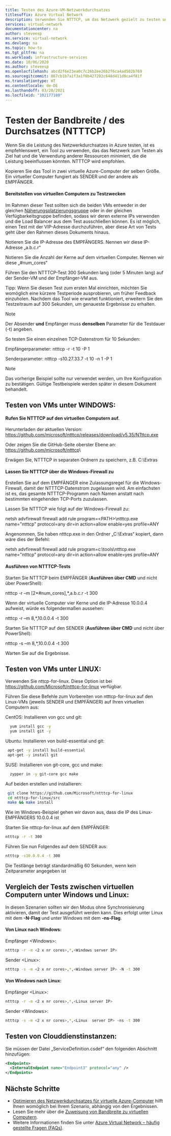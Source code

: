 ```yaml
---
title: Testen des Azure-VM-Netzwerkdurchsatzes
titlesuffix: Azure Virtual Network
description: Verwenden Sie NTTTCP, um das Netzwerk gezielt zu testen und den Einsatz anderer Ressourcen, die die Leistung beeinträchtigen könnten, zu minimieren.
services: virtual-network
documentationcenter: na
author: steveesp
ms.service: virtual-network
ms.devlang: na
ms.topic: how-to
ms.tgt_pltfrm: na
ms.workload: infrastructure-services
ms.date: 10/06/2020
ms.author: steveesp
ms.openlocfilehash: abcd2f6e23ea0c7c26b2ee26b2f6ca4ad502b769
ms.sourcegitcommit: 867cb1b7a1f3a1f0b427282c648d411d0ca4f81f
ms.translationtype: HT
ms.contentlocale: de-DE
ms.lasthandoff: 03/20/2021
ms.locfileid: "102177180"
---
```

# <a name="bandwidththroughput-testing-ntttcp"></a>Testen der Bandbreite / des Durchsatzes (NTTTCP)

Wenn Sie die Leistung des Netzwerkdurchsatzes in Azure testen, ist es empfehlenswert, ein Tool zu verwenden, das das Netzwerk zum Testen als Ziel hat und die Verwendung anderer Ressourcen minimiert, die die Leistung beeinflussen könnten. NTTTCP wird empfohlen.

Kopieren Sie das Tool in zwei virtuelle Azure-Computer der selben Größe. Ein virtueller Computer fungiert als SENDER und der andere als EMPFÄNGER.

#### <a name="deploying-vms-for-testing"></a>Bereitstellen von virtuellen Computern zu Testzwecken
Im Rahmen dieser Test sollten sich die beiden VMs entweder in der gleichen [Näherungsplatzierungsgruppe](../virtual-machines/co-location.md) oder in der gleichen Verfügbarkeitsgruppe befinden, sodass wir deren externe IPs verwenden und die Load Balancer aus dem Test ausschließen können. Es ist möglich, einen Test mit der VIP-Adresse durchzuführen, aber diese Art von Tests geht über den Rahmen dieses Dokuments hinaus.

Notieren Sie die IP-Adresse des EMPFÄNGERS. Nennen wir diese IP-Adresse „a.b.c.r“

Notieren Sie die Anzahl der Kerne auf dem virtuellen Computer. Nennen wir diese „\#num\_cores“

Führen Sie den NTTTCP-Test 300 Sekunden lang (oder 5 Minuten lang) auf der Sender-VM und der Empfänger-VM aus.

Tipp: Wenn Sie diesen Test zum ersten Mal einrichten, möchten Sie womöglich eine kürzere Testperiode ausprobieren, um früher Feedback einzuholen. Nachdem das Tool wie erwartet funktioniert, erweitern Sie den Testzeitraum auf 300 Sekunden, um genaueste Ergebnisse zu erhalten.

> [!NOTE]
> Der Absender **und** Empfänger muss **denselben** Parameter für die Testdauer (-t) angeben.

So testen Sie einen einzelnen TCP-Datenstrom für 10 Sekunden:

Empfängerparameter: ntttcp -r -t 10 -P 1

Senderparameter: ntttcp -s10.27.33.7 -t 10 -n 1 -P 1

> [!NOTE]
> Das vorherige Beispiel sollte nur verwendet werden, um Ihre Konfiguration zu bestätigen. Gültige Testbeispiele werden später in diesem Dokument behandelt.

## <a name="testing-vms-running-windows"></a>Testen von VMs unter WINDOWS:

#### <a name="get-ntttcp-onto-the-vms"></a>Rufen Sie NTTTCP auf den virtuellen Computern auf.

Herunterladen der aktuellen Version: https://github.com/microsoft/ntttcp/releases/download/v5.35/NTttcp.exe

Oder zeigen Sie die GitHub-Seite oberster Ebene an: <https://github.com/microsoft/ntttcp>\

Erwägen Sie, NTTTCP in separaten Ordnern zu speichern, z.B. C:\\Extras

#### <a name="allow-ntttcp-through-the-windows-firewall"></a>Lassen Sie NTTTCP über die Windows-Firewall zu
Erstellen Sie auf dem EMPFÄNGER eine Zulassungsregel für die Windows-Firewall, damit der NTTTCP-Datenstrom zugelassen wird. Am einfachsten ist es, das gesamte NTTTCP-Programm nach Namen anstatt nach bestimmten eingehenden TCP-Ports zuzulassen.

Lassen Sie NTTTCP wie folgt auf der Windows-Firewall zu:

netsh advfirewall firewall add rule program=\<PATH\>\\ntttcp.exe name="ntttcp" protocol=any dir=in action=allow enable=yes profile=ANY

Angenommen, Sie haben ntttcp.exe in den Ordner „C:\\Extras“ kopiert, dann wäre dies der Befehl: 

netsh advfirewall firewall add rule program=c:\\tools\\ntttcp.exe name="ntttcp" protocol=any dir=in action=allow enable=yes profile=ANY

#### <a name="running-ntttcp-tests"></a>Ausführen von NTTTCP-Tests

Starten Sie NTTTCP beim EMPFÄNGER (**Ausführen über CMD** und nicht über PowerShell):

ntttcp -r –m [2\*\#num\_cores],\*,a.b.c.r -t 300

Wenn der virtuelle Computer vier Kerne und die IP-Adresse 10.0.0.4 aufweist, würde es folgendermaßen aussehen:

ntttcp -r –m 8,\*,10.0.0.4 -t 300


Starten Sie NTTTCP auf den SENDER (**Ausführen über CMD** und nicht über PowerShell):

ntttcp -s –m 8,\*,10.0.0.4 -t 300 

Warten Sie auf die Ergebnisse.


## <a name="testing-vms-running-linux"></a>Testen von VMs unter LINUX:

Verwenden Sie nttcp-for-linux. Diese Option ist bei <https://github.com/Microsoft/ntttcp-for-linux> verfügbar.

Führen Sie diese Befehle zum Vorbereiten von ntttcp-for-linux auf den Linux-VMs (jeweils SENDER und EMPFÄNGER) auf Ihren virtuellen Computern aus:

CentOS: Installieren von gcc und git:
``` bash
  yum install gcc -y  
  yum install git -y
```
Ubuntu: Installieren von build-essential und git:
``` bash
 apt-get -y install build-essential  
 apt-get -y install git
```
SUSE: Installieren von git-core, gcc und make:
``` bash
  zypper in -y git-core gcc make
```
Auf beiden erstellen und installieren:
``` bash
 git clone https://github.com/Microsoft/ntttcp-for-linux
 cd ntttcp-for-linux/src
 make && make install
```

Wie im Windows-Beispiel gehen wir davon aus, dass die IP des Linux-EMPFÄNGERS 10.0.0.4 ist

Starten Sie ntttcp-for-linux auf dem EMPFÄNGER:

``` bash
ntttcp -r -t 300
```

Führen Sie nun Folgendes auf dem SENDER aus:

``` bash
ntttcp -s10.0.0.4 -t 300
```
 
Die Testlänge beträgt standardmäßig 60 Sekunden, wenn kein Zeitparameter angegeben ist

## <a name="testing-between-vms-running-windows-and-linux"></a>Vergleich der Tests zwischen virtuellen Computern unter Windows und Linux:

In diesen Szenarien sollten wir den Modus ohne Synchronisierung aktivieren, damit der Test ausgeführt werden kann. Dies erfolgt unter Linux mit dem **-N-Flag** und unter Windows mit dem **-ns-Flag**.

#### <a name="from-linux-to-windows"></a>Von Linux nach Windows:

Empfänger \<Windows>:

``` bash
ntttcp -r -m <2 x nr cores>,*,<Windows server IP>
```

Sender \<Linux>:

``` bash
ntttcp -s -m <2 x nr cores>,*,<Windows server IP> -N -t 300
```

#### <a name="from-windows-to-linux"></a>Von Windows nach Linux:

Empfänger \<Linux>:

``` bash
ntttcp -r -m <2 x nr cores>,*,<Linux server IP>
```

Sender \<Windows>:

``` bash
ntttcp -s -m <2 x nr cores>,*,<Linux  server IP> -ns -t 300
```
## <a name="testing-cloud-service-instances"></a>Testen von Clouddienstinstanzen:
Sie müssen der Datei „ServiceDefinition.csdef“ den folgenden Abschnitt hinzufügen:
```xml
<Endpoints>
  <InternalEndpoint name="Endpoint3" protocol="any" />
</Endpoints> 
```

## <a name="next-steps"></a>Nächste Schritte
* [Optimieren des Netzwerkdurchsatzes für virtuelle Azure-Computer](virtual-network-optimize-network-bandwidth.md) hilft Ihnen womöglich bei Ihrem Szenario, abhängig von den Ergebnissen.
* Lesen Sie mehr über die [Zuweisung von Bandbreite zu virtuellen Computern](virtual-machine-network-throughput.md).
* Weitere Informationen finden Sie unter [Azure Virtual Network – häufig gestellte Fragen (FAQs)](virtual-networks-faq.md).
